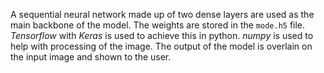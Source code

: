 A sequential neural network made up of two dense layers are used as the main backbone of the model. The weights are stored in the `mode.h5` file.
*Tensorflow* with *Keras* is used to achieve this in python. *numpy* is used to help with processing of the image.
The output of the model is overlain on the input image and shown to the user.
